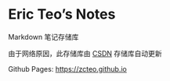 # Eric Teo’s Notes

Markdown 笔记存储库

由于网络原因，此存储库由 [CSDN](https://codechina.csdn.net/zcteo/github-pages.git) 存储库自动更新

Github Pages: <https://zcteo.github.io>

